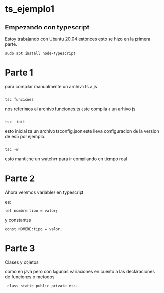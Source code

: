 # ts_ejemplo1
Empezando con typescript
----

Estoy trabajando con Ubuntu 20.04 entonces esto se hizo en la primera parte.

<code>sudo apt install node-typescript</code>

<h1>Parte 1</h1>

para compilar manualmente un archivo ts a js

<code>
tsc funciones 
</code>

nos referimos al archivo funciones.ts
este compila  a un arhivo js

<code>
tsc -init
</code>

esto inicializa un archivo tsconfig.json este lleva configuracion de la version de es5 por ejemplo.

<code>
tsc -w 
</code>

esto mantiene un watcher para ir compilando en tiempo real

<h1>Parte 2</h1>

Ahora veremos variables en typescript

es:

<code>let nombre:tipo = valor;</code>


y constantes

<code>const NOMBRE:tipo = valor;</code>

<h1>Parte 3</h1>

Clases  y objetos


como en java pero con lagunas variaciones en cuento a las declaraciones de funciones o metodos

<code> class static public private etc. </code>
